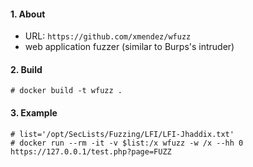 #### 1. About

- URL: `https://github.com/xmendez/wfuzz`
- web application fuzzer (similar to Burps's intruder)


#### 2. Build
```
# docker build -t wfuzz .
```


#### 3. Example
```
# list='/opt/SecLists/Fuzzing/LFI/LFI-Jhaddix.txt'
# docker run --rm -it -v $list:/x wfuzz -w /x --hh 0 https://127.0.0.1/test.php?page=FUZZ
```
